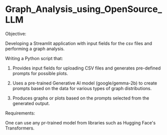 # Graph_Analysis_using_OpenSource_LLM

Objective:

Developing a Streamlit application with input fields for the csv files and performing a graph analysis.

Writing a Python script that:

1. Provides input fields for uploading CSV files and generates pre-defined prompts for possible plots.

2. Uses a pre-trained Generative AI model (google/gemma-2b) to create prompts based on the data for various types of graph distributions. 

3. Produces graphs or plots based on the prompts selected from the generated output. 

Requirements: 

One can use any pr-trained model from libraries such as Hugging Face's Transformers. 


